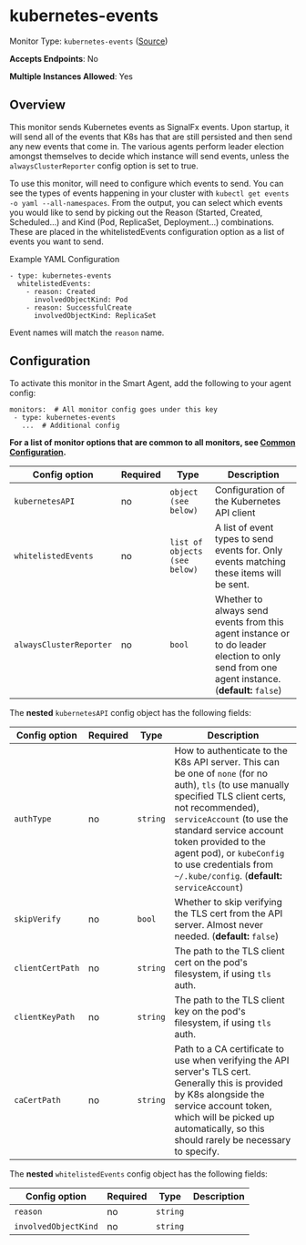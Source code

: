 
<!--- Generated by to-integrations-repo script in Smart Agent repo, DO NOT MODIFY HERE --->
<!--- GENERATED BY gomplate from scripts/docs/templates/monitor-page.md.tmpl --->

# kubernetes-events

Monitor Type: `kubernetes-events` ([Source](https://github.com/signalfx/signalfx-agent/tree/main/pkg/monitors/kubernetes/events))

**Accepts Endpoints**: No

**Multiple Instances Allowed**: Yes

## Overview

This monitor sends Kubernetes events as SignalFx
events.  Upon startup, it will send all of the events that K8s has that are
still persisted and then send any new events that come in.  The various
agents perform leader election amongst themselves to decide which instance
will send events, unless the `alwaysClusterReporter` config option is set to
true.

To use this monitor, will need to configure which events to send. You can
see the types of events happening in your cluster with
`kubectl get events -o yaml --all-namespaces`.
From the output, you can select which events you would like to send by picking
out the Reason (Started, Created, Scheduled...) and
Kind (Pod, ReplicaSet, Deployment...) combinations. These are placed in the
whitelistedEvents configuration option as a list of events you want to send.

Example YAML Configuration

```
- type: kubernetes-events
  whitelistedEvents:
    - reason: Created
      involvedObjectKind: Pod
    - reason: SuccessfulCreate
      involvedObjectKind: ReplicaSet
```

Event names will match the `reason` name.


## Configuration

To activate this monitor in the Smart Agent, add the following to your
agent config:

```
monitors:  # All monitor config goes under this key
 - type: kubernetes-events
   ...  # Additional config
```

**For a list of monitor options that are common to all monitors, see [Common
Configuration](../monitor-config.html#common-configuration).**


| Config option | Required | Type | Description |
| --- | --- | --- | --- |
| `kubernetesAPI` | no | `object (see below)` | Configuration of the Kubernetes API client |
| `whitelistedEvents` | no | `list of objects (see below)` | A list of event types to send events for.  Only events matching these items will be sent. |
| `alwaysClusterReporter` | no | `bool` | Whether to always send events from this agent instance or to do leader election to only send from one agent instance. (**default:** `false`) |


The **nested** `kubernetesAPI` config object has the following fields:

| Config option | Required | Type | Description |
| --- | --- | --- | --- |
| `authType` | no | `string` | How to authenticate to the K8s API server.  This can be one of `none` (for no auth), `tls` (to use manually specified TLS client certs, not recommended), `serviceAccount` (to use the standard service account token provided to the agent pod), or `kubeConfig` to use credentials from `~/.kube/config`. (**default:** `serviceAccount`) |
| `skipVerify` | no | `bool` | Whether to skip verifying the TLS cert from the API server.  Almost never needed. (**default:** `false`) |
| `clientCertPath` | no | `string` | The path to the TLS client cert on the pod's filesystem, if using `tls` auth. |
| `clientKeyPath` | no | `string` | The path to the TLS client key on the pod's filesystem, if using `tls` auth. |
| `caCertPath` | no | `string` | Path to a CA certificate to use when verifying the API server's TLS cert.  Generally this is provided by K8s alongside the service account token, which will be picked up automatically, so this should rarely be necessary to specify. |


The **nested** `whitelistedEvents` config object has the following fields:

| Config option | Required | Type | Description |
| --- | --- | --- | --- |
| `reason` | no | `string` |  |
| `involvedObjectKind` | no | `string` |  |




